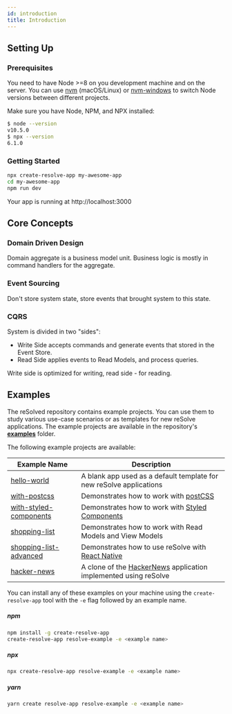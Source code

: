 ```yaml
---
id: introduction
title: Introduction
---
```


## Setting Up

### Prerequisites

You need to have Node >=8 on you development machine and on the server.
You can use [nvm](https://github.com/creationix/nvm#installation) (macOS/Linux) or [nvm-windows](https://github.com/coreybutler/nvm-windows#node-version-manager-nvm-for-windows) to switch Node versions between different projects.

Make sure you have Node, NPM, and NPX installed:

```sh
$ node --version
v10.5.0
$ npx --version
6.1.0
```

### Getting Started

```sh
npx create-resolve-app my-awesome-app
cd my-awesome-app
npm run dev
```

Your app is running at http://localhost:3000

## Core Concepts

### Domain Driven Design

Domain aggregate is a business model unit. Business logic is mostly in command handlers for the aggregate.

### Event Sourcing

Don't store system state, store events that brought system to this state.

### CQRS

System is divided in two "sides":

- Write Side accepts commands and generate events that stored in the Event Store.
- Read Side applies events to Read Models, and process queries.

Write side is optimized for writing, read side - for reading.

## Examples

The reSolved repository contains example projects. You can use them to study various use-case scenarios or as templates for new reSolve applications. The example projects are available in the repository's **[examples](https://github.com/reimagined/resolve/tree/master/examples)** folder.

The following example projects are available:

| Example Name                                                                                                | Description                                                                                                     |
| ----------------------------------------------------------------------------------------------------------- | --------------------------------------------------------------------------------------------------------------- |
| [hello-world](https://github.com/reimagined/resolve/tree/master/examples/hello-world)                       | A blank app used as a default template for new reSolve applications                                             |
| [with-postcss](https://github.com/reimagined/resolve/tree/master/examples/with-postcss)                     | Demonstrates how to work with [postCSS](https://github.com/postcss/postcss-loader#css-modules)                  |
| [with-styled-components](https://github.com/reimagined/resolve/tree/master/examples/with-styled-components) | Demonstrates how to work with [Styled Components](https://www.styled-components.com/docs)                       |
| [shopping-list](https://github.com/reimagined/resolve/tree/master/examples/shopping-list)                   | Demonstrates how to work with Read Models and View Models                                                       |
| [shopping-list-advanced](https://github.com/reimagined/resolve/tree/master/examples/shopping-list-advanced) | Demonstrates how to use reSolve with [React Native](https://github.com/react-community/create-react-native-app) |
| [hacker-news](https://github.com/reimagined/resolve/tree/master/examples/hacker-news)                       | A clone of the [HackerNews](https://news.ycombinator.com/) application implemented using reSolve                |

You can install any of these examples on your machine using the `create-resolve-app` tool with the `-e` flag followed by an example name.

##### npm

```sh
npm install -g create-resolve-app
create-resolve-app resolve-example -e <example name>
```

##### npx

```sh
npx create-resolve-app resolve-example -e <example name>
```

##### yarn

```sh
yarn create resolve-app resolve-example -e <example name>
```
